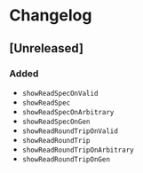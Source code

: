 # Changelog

## [Unreleased]

### Added

* `showReadSpecOnValid`
* `showReadSpec`
* `showReadSpecOnArbitrary`
* `showReadSpecOnGen`
* `showReadRoundTripOnValid`
* `showReadRoundTrip`
* `showReadRoundTripOnArbitrary`
* `showReadRoundTripOnGen`
